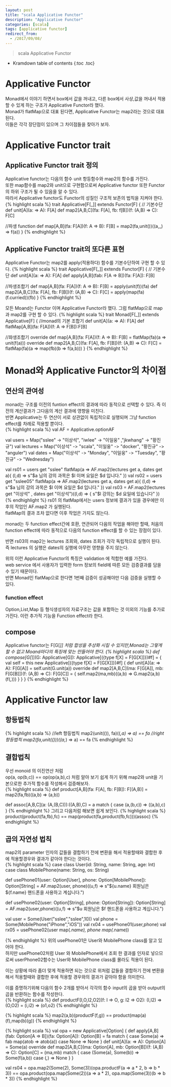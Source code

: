 ```yaml
---
layout: post
title: "scala Applicative Functor"
description: "Applicative Functor"
categories: [scala]
tags: [applicative functor]
redirect_from:
  - /2017/09/08/
---
```


> scala Applicative Functor


* Kramdown table of contents
{:toc .toc}

# Applicative Functor
Monad에서 이야기 하면서 box에서 값을 꺼내고, 다른 box에서 사상,값을 꺼내서 적용할 수 있게 하는 구조가 Applicative Functor라 했다.  
Monad가 flatMap으로 대표 된다면, Applicative Functor는 map2라는 것으로 대표된다.  
이들은 각각 장단점이 있으며 그 차이점들을 찾아가 보자.

# Applicative Functor trait
## Applicative Functor trait 정의 
Applicative functor는 다음의 함수 unit 항등함수와 map2의 함수를 가진다.  
또한 map함수를 map2와 unit으로 구현함으로써 Applicative functor 또한 Functor의 하위 구조가 될 수 있음을 알 수 있다.  
따라서 Applicative functor도 Functor의 성질인 구조적 보존의 법칙을 지켜야 한다.  
{% highlight scala %}
trait Applicative[F[_]] extends Functor[F] {
  // 기본수단 
  def unit[A](a: => A): F[A]
  def map2[A,B,C](fa: F[A], fb: f[B])(f: (A,B) => C): F[C]
  
  //파생 function
  def map[A,B](fa: F[A])(f: A => B): F[B] = 
    map2(fa,unit())((a,_) => f(a))
}
{% endhighlight %}

## Applicative Functor trait의 또다른 표현 
Applicative Functor는 map2를 apply(적용하다) 함수를 기본수단하여 구현 할 수 있다.
{% highlight scala %}
trait Applicative[F[_]] extends Functor[F] {
  // 기본수단 
  def unit[A](a: => A): F[A]
  def apply[A,B](fab: F[A => B])(fa: F[A]): F[B]

  //파생조합기 
  def map[A,B](fa: F[A])(f: A => B): F[B] = 
	apply(unit(f))(fa)
  def map2[A,B,C](fa: F[A], fb: F[B])(f: (A,B) => C): F[C] = 
	apply(map(fa)(f.curried))(fb)
}
{% endhighlight %}

모든 Moand는 Functor 이며 Applicative Functor라 했다. 그럼 flatMap으로 map과 map2를 구현 할 수 있다.
{% highlight scala %}
trait Monad[F[_]] extends Applicative[F] {
  //monad의 기본 조합기 
  def unit[A](a: => A): F[A]
  def flatMap[A,B](fa: F[A])(f: A => F[B]):F[B]

  //퍄생조합기 
  override def map[A,B](fa: F[A])(f: A => B): F[B] = 
    flatMap(fa)(a => unit(f(a)))
  override def map2[A,B,C](fa: F[A], fb: F[B])(f: (A,B) => C): F[C] = 
    flatMap(fa)(a => map(fb)(b => f(a,b)))
}
{% endhighlight %}

# Monad와 Applicative Functor의 차이점
## 연산의 관여성
monad는 구조를 이전의 funtion effect의 결과에 따라 동적으로 선택할 수 있다. 즉 이전의 계산결과가 그다음의 계산 결과에 영향을 미친다.  
반면 Applicative는 두 연산이 서로 상관없이 독립적으로 실행되며 그냥 function effect를 차례로 적용할 뿐이다.  
{% highlight scala %}
val AF = Applicative.optionAF

val users = Map("sslee" -> "이상석", "iwlee" -> "이일웅" ,"jkwhang" -> "황진규")
val lectures = Map("이상석" -> "scala", "이일웅" -> "docker", "황진규" -> "anguler")
val dates = Map("이상석" -> "Monday", "이일웅" -> "Tuesday", "황진규" -> "Wednesday")

val rs01 = users get "sslee" flatMap(a => AF.map2(lectures get a, dates get a){
 (l,d) => s"$a 님의 강의 과목은 $l 이며 요일은 $d 입니다."
})
val rs02 = users get "sslee05" flatMap(a => AF.map2(lectures get a, dates get a){ 
  (l,d) => s"$a 님의 강의 과목은 $l 이며 요일은 $d 입니다."
})
val rs03 = AF.map2(lectures get "이상석" , dates get "이상석")((l,d) => {
  s"$l 강의는 $d 요일에 있습니다"
})
{% endhighlight %}
rs01 의 flatMap에서는 users 정보에 결과가 있을 경우에만 이후의 작업인 AF.map2 가 실행된다.  
flatMap의 결과 조차 없다면 이후 작업은 가지도 않는다.  

monad는 두 function effect간에 호환, 연관되어 다음의 작업을 해야만 할때, 처음의 function effect에 따라 동적으로 다음의 function effect를 할 수 있는 장점이 있다.  

반면 rs03의 map2는 lectures 조회와, dates 조회가 각각 독립적으로 실행이 된다.  
즉 lectures 의 실행은 dates의 실행에 아무런 영향을 주지 않는다.  

위의 이런 Applicative Functor의 특징은 validation 에 적합한 예를 가진다.  
web service 에서 사용자가 입력한 form 정보의 field에 따른 모든 검증결과를 담을 수 있기 때문이다.  
반면 Monad인 flatMap으로 한다면 1번째 검증이 성공해야만 다음 검증을 실행할 수 있다.  

### function effect
Option,List,Map 등 형식생성자의 자료구조는 값을 포함하는 것 이외의 기능를 추가로 가진다. 이런 추가적 기능을 Function effect라 한다.  

## compose 
Applicative functor는 F[G[_]] 처럼 합성을 추상화 시킬 수 있지만,Monad는 그렇게 할 수 없고 Moand마다의 특징에 맞는 만들어야 한다.
{% highlight scala %}
def compose[G[_]](G: Applicative[G]): Applicative[({type f[X] = F[G[X]]})#f] = {
  val self = this
  new Applicative[({type f[X] = F[G[X]]})#f] {
    def unit[A](a: => A): F[G[A]] = self.unit(G.unit(a))
    override def map2[A,B,C](ma: F[G[A]], mb: F[G[B]])(f: (A,B) => C): F[G[C]] = {
      self.map2(ma,mb)((a,b) => G.map2(a,b)(f(_,_)))
    }
  }
}
{% endhighlight %}

# Applicative Functor law
## 항등법칙
{% highlight scala %}
//left 항등법칙
map2(unit(()), fa)((_,a) => a) == fa
//right 항등법칙
map2(fa,unit(()))((a,_) => a) == fa
{% endhighlight %}

## 결합법칙 
우선 monoid 의 이진연산 처럼  
op(a, op(b,c)) == op(op(a,b),c) 처럼 알아 보기 쉽게 하기 위해 map2와 unit을 기본으로한 추가적 함수를 작성해서 검증해보자.  
{% highlight scala %}
def product[A,B](fa: F[A], fb: F[B]): F[(A,B)] = 
  map2(fa,fb)((a,b) => (a,b))
  
def assoc[A,B,C](a: (A,(B,C))):((A,B),C) = a match { 
  case (a,(b,c)) => ((a,b),c)
}
{% endhighlight %}
그리고 다음처럼 해보면 쉽게 보인다.
{% highlight scala %}
product(product(fa,fb),fc) == map(product(fa,product(fb,fc)))(assoc) 
{% endhighlight %}

## 곱의 자연성 법칙
map2의 parameter 인자의 값들을 결합하기 전에 변환을 해서 적용할때와 결합한 후에 적용할경우와 결과가 같아야 한다는 것이다.  
{% highlight scala %}
case class User(id: String, name: String, age: Int)
case class MobilePhone(name: String, os: String)
  
def usePhone01(user: Option[User], phone: Option[MobilePhone]): Option[String] = 
  AF.map2(user, phone)((u,f) => s"${u.name} 회원님은 ${f.name} 핸드폰을 사용하고 계십니다.")
    
def usePhone02(user: Option[String], phone: Option[String]): Option[String] = 
  AF.map2(user,phone)((u,f) => s"$u 회원님은 $f 핸드폰을 사용하고 계십니다.")

val user = Some(User("sslee","sslee",10))
val phone = Some(MobilePhone("iPhone","iOS"))
val rx04 = usePhone01(user,phone)
val rx05 = usePhone02(user map(_.name), phone map(_.name))

{% endhighlight %}
위의 usePhone01은 User와 MobilePhone class를 알고 있어야 한다.  
하지만 usePhone02처럼 User 와 MobilePhone에서 조회 한 결과를 인자로 넣으므로써 userPhone02함수는 User와 MobilePhone class를 몰라도 적용이 된다.  

이는 상황에 따라 좀더 맞게 적용하면 되는 것으로 위처럼 값들을 결합하기 전에 변환을 해서 적용할때와 결합한 후에 적용할 경우와의 결과가 같아야 함을 의미한다.  

이를 증명하기위해 다음의 함수 2개를 받아서 각각의 함수 input의 곱을 받아 output의 곱을 반환하는 함수를 작성한다.  
{% highlight scala %}
def productF[I,O,I2,O2](f: I => O, g: I2 => O2): (I,I2) => (O,O2) = 
  (i,i2) => (o1,o2)
{% endhighlight %}

{% highlight scala %}
map2(a,b)(productF(f,g)) == product(map(a)(f),map(b)(g))
{% endhighlight %}

{% highlight scala %}
val opa = new Applicative[Option] {
  def apply[A,B](fab: Option[A => B])(fa: Option[A]): Option[B] = fa match {
    case Some(a) => fab map(atob => atob(a))
    case None => None
  }
  def unit[A](a: => A): Option[A] = Some(a)
  override def map2[A,B,C](ma: Option[A], mb: Option[B])(f: (A,B) => C):   Option[C] = (ma,mb) match {
    case (Some(a), Some(b)) => Some(f(a,b))
    case (_,_) => None
  }
}
  
val rs04 = opa.map2(Some(2), Some(3))(opa.productF(a => a * 2, b => b * 3)) == opa.product(opa.map(Some(2))(a => a * 2), opa.map(Some(3))(b => b * 3))
{% endhighlight %}

[^1]: This is a footnote.

[kramdown]: https://kramdown.gettalong.org/
[Simple Texture]: https://github.com/yizeng/jekyll-theme-simple-texture

